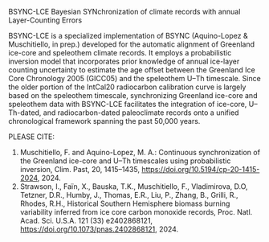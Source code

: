 BSYNC-LCE
Bayesian SYNchronization of climate records with annual Layer-Counting Errors

BSYNC-LCE is a specialized implementation of BSYNC (Aquino-Lopez & Muschitiello, in prep.) developed for the automatic alignment of Greenland ice-core and speleothem climate records. It employs a probabilistic inversion model that incorporates prior knowledge of annual ice-layer counting uncertainty to estimate the age offset between the Greenland Ice Core Chronology 2005 (GICC05) and the speleothem U–Th timescale. Since the older portion of the IntCal20 radiocarbon calibration curve is largely based on the speleothem timescale, synchronizing Greenland ice-core and speleothem data with BSYNC-LCE facilitates the integration of ice-core, U–Th-dated, and radiocarbon-dated paleoclimate records onto a unified chronological framework spanning the past 50,000 years.

PLEASE CITE: 
1. Muschitiello, F. and Aquino-Lopez, M. A.: Continuous synchronization of the Greenland ice-core and U–Th timescales using probabilistic inversion, Clim. Past, 20, 1415–1435, https://doi.org/10.5194/cp-20-1415-2024, 2024.
2. Strawson, I., Faïn, X., Bauska, T.K., Muschitiello, F., Vladimirova, D.O, Tetzner, D.R., Humby, J., Thomas, E.R., Liu, P., Zhang, B., Grilli, R., Rhodes, R.H., Historical Southern Hemisphere biomass burning variability inferred from ice core carbon monoxide records, Proc. Natl. Acad. Sci. U.S.A. 121 (33) e2402868121, https://doi.org/10.1073/pnas.2402868121, 2024.
